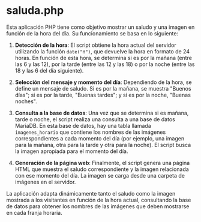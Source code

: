 # saluda.php

Esta aplicación PHP tiene como objetivo mostrar un saludo y una imagen en función de la hora del día. Su funcionamiento se basa en lo siguiente:

1. **Detección de la hora**: El script obtiene la hora actual del servidor utilizando la función `date("H")`, que devuelve la hora en formato de 24 horas. En función de esta hora, se determina si es por la mañana (entre las 6 y las 12), por la tarde (entre las 12 y las 18) o por la noche (entre las 18 y las 6 del día siguiente).

2. **Selección del mensaje y momento del día**: Dependiendo de la hora, se define un mensaje de saludo. Si es por la mañana, se muestra "Buenos días"; si es por la tarde, "Buenas tardes"; y si es por la noche, "Buenas noches".

3. **Consulta a la base de datos**: Una vez que se determina si es mañana, tarde o noche, el script realiza una consulta a una base de datos MariaDB. En esta base de datos, hay una tabla llamada `imagenes_horario` que contiene los nombres de las imágenes correspondientes a cada momento del día (por ejemplo, una imagen para la mañana, otra para la tarde y otra para la noche). El script busca la imagen apropiada para el momento del día.

4. **Generación de la página web**: Finalmente, el script genera una página HTML que muestra el saludo correspondiente y la imagen relacionada con ese momento del día. La imagen se carga desde una carpeta de imágenes en el servidor.

La aplicación adapta dinámicamente tanto el saludo como la imagen mostrada a los visitantes en función de la hora actual, consultando la base de datos para obtener los nombres de las imágenes que deben mostrarse en cada franja horaria.

